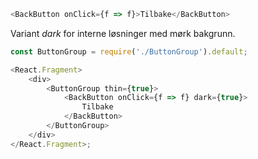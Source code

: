 ```js
<BackButton onClick={f => f}>Tilbake</BackButton>
```

Variant _dark_ for interne løsninger med mørk bakgrunn.

```js { "props": { "className": "sb1ds-example-dark" } }
const ButtonGroup = require('./ButtonGroup').default;

<React.Fragment>
    <div>
        <ButtonGroup thin={true}>
            <BackButton onClick={f => f} dark={true}>
                Tilbake
            </BackButton>
        </ButtonGroup>
    </div>
</React.Fragment>;
```
